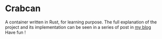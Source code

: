 # Crabcan
A container written in Rust, for learning purpose.
The full explanation of the project and its implementation can be seen
in a series of post in [my blog](https://litchipi.site/serie/containers_in_rust)
Have fun !
